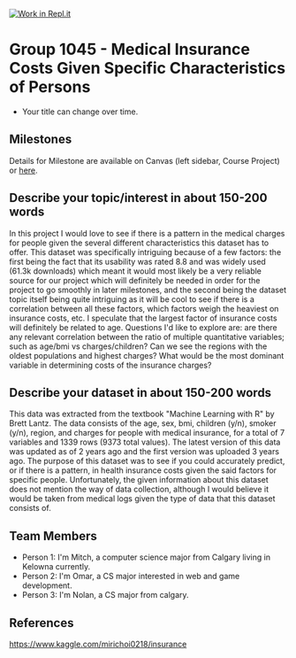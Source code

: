 [![Work in Repl.it](https://classroom.github.com/assets/work-in-replit-14baed9a392b3a25080506f3b7b6d57f295ec2978f6f33ec97e36a161684cbe9.svg)](https://classroom.github.com/online_ide?assignment_repo_id=360274&assignment_repo_type=GroupAssignmentRepo)
# Group 1045 - Medical Insurance Costs Given Specific Characteristics of Persons

- Your title can change over time.

## Milestones

Details for Milestone are available on Canvas (left sidebar, Course Project) or [here](https://firas.moosvi.com/courses/data301/project/milestone01.html).

## Describe your topic/interest in about 150-200 words

In this project I would love to see if there is a pattern in the medical charges for people given the several different characteristics this dataset has to offer. This dataset was specifically intriguing because of a few factors: the first being the fact that its usability was rated 8.8 and was widely used (61.3k downloads) which meant it would most likely be a very reliable source for our project which will definitely be needed in order for the project to go smoothly in later milestones, and the second being the dataset topic itself being quite intriguing as it will be cool to see if there is a correlation between all these factors, which factors weigh the heaviest on insurance costs, etc. I speculate that the largest factor of insurance costs will definitely be related to age. Questions I'd like to explore are: are there any relevant correlation between the ratio of multiple quantitative variables; such as age/bmi vs charges/children? Can we see the regions with the oldest populations and highest charges? What would be the most dominant variable in determining costs of the insurance charges?

## Describe your dataset in about 150-200 words

This data was extracted from the textbook "Machine Learning with R" by Brett Lantz. The data consists of the age, sex, bmi, children (y/n), smoker (y/n), region, and charges for people with medical insurance, for a total of 7 variables and 1339 rows (9373 total values). The latest version of this data was updated as of 2 years ago and the first version was uploaded 3 years ago. The purpose of this dataset was to see if you could accurately predict, or if there is a pattern, in health insurance costs given the said factors for specific people. Unfortunately, the given information about this dataset does not mention the way of data collection, although I would believe it would be taken from medical logs given the type of data that this dataset consists of.

## Team Members

- Person 1: I'm Mitch, a computer science major from Calgary living in Kelowna currently.
- Person 2: I'm Omar, a CS major interested in web and game development.
- Person 3: I'm Nolan, a CS major from calgary.

## References

https://www.kaggle.com/mirichoi0218/insurance
